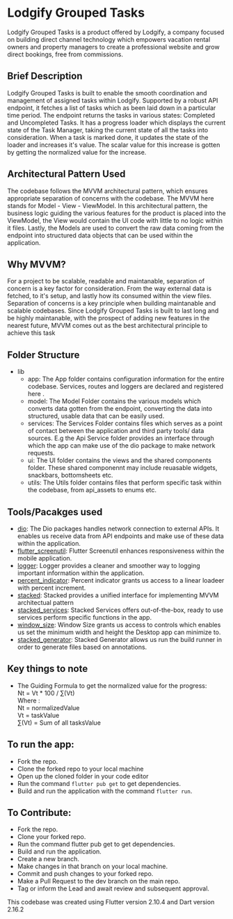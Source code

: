 # Lodgify Grouped Tasks

Lodgify Grouped Tasks is a product offered by Lodgify, a company focused on building direct channel technology which empowers vacation rental owners and property managers to create a professional website and grow direct bookings, free from commissions. 

## Brief Description
Lodgify Grouped Tasks is built to enable the smooth coordination and management of assigned tasks within Lodgify. Supported by a robust API endpoint, it fetches a list of tasks which as been laid down in a particular time period. The endpoint returns the tasks in various states: Completed and Uncompleted Tasks. It has a progress loader which displays the current state of the Task Manager, taking the current state of all the tasks into consideration. When a task is marked done, it updates the state of the loader and increases it's value. The scalar value for this increase is gotten by getting the normalized value for the increase.

## Architectural Pattern Used
The codebase follows the MVVM architectural pattern, which ensures appropriate separation of concerns with the codebase. The MVVM here stands for Model - View - ViewModel. In this architectural pattern, the business logic guiding the various features for the product is placed into the ViewModel, the View would contain the UI code with little to no logic within it files. Lastly, the Models are used to convert the raw data coming from the endpoint into structured data objects that can be used within the application. 

## Why MVVM? 
For a project to be scalable, readable and maintanable, separation of concern is a key factor for consideration. From the way external data is fetched, to it's setup, and lastly how its consumed within the view files. Separation of concerns is a key principle when building maintanable and scalable codebases. Since Lodgify Grouped Tasks is built to last long and be highly maintanable, with the prospect of adding new features in the nearest future, MVVM comes out as the best architectural principle to achieve this task

## Folder Structure
- lib
    - app: The App folder contains configuration information for the entire codebase. Services, routes and loggers are declared and registered here .
    - model: The Model Folder contains the various models which converts data gotten from the endpoint, converting the data into structured, usable data that can be easily used.
    - services: The Services Folder contains files which serves as a point of contact between the application and third party tools/ data sources. E.g the Api Service folder provides an interface through which the app can make use of the dio package to make network requests.
    - ui: The UI folder contains the views and the shared components folder. These shared componennt may include reuasable widgets, snackbars, bottomsheets etc.
    - utils: The Utils folder contains files that perform specific task within the codebase, from api_assets to enums etc.

## Tools/Pacakges used
  - [dio](https://pub.dev/packages/dio): The Dio packages handles network connection to external APIs. It enables us receive data from API endpoints and make use of these data within the application.
  - [flutter_screenutil](https://pub.dev/packages/flutter_screenutil): Flutter Screenutil enhances responsiveness within the mobile application.
  - [logger](https://pub.dev/packages/logger): Logger provides a cleaner and smoother way to logging important information within the application.
  - [percent_indicator](https://pub.dev/packages/percent_indicator): Percent indicator grants us access to a linear loadeer with percent increment.
  - [stacked](https://pub.dev/packages/stacked): Stacked provides a unified interface for implementing MVVM architectual pattern
  - [stacked_services](https://pub.dev/packages/stacked_services): Stacked Services offers out-of-the-box, ready to use services perform specific functions in the app.
  - [window_size](https://github.com/google/flutter-desktop-embedding/tree/master/plugins/window_size): Window Size grants us access to controls which enables us set the minimum width and height the Desktop app can minimize to.
  - [stacked_generator](https://pub.dev/packages/stacked_generator): Stacked Generator allows us run the build runner in order to generate files based on annotations.

## Key things to note
  - The Guiding Formula to get the normalized value for the progress:  
    Nt = Vt * 100 / ∑(Vt)    
        Where :  
          Nt = normalizedValue  
          Vt = taskValue  
          ∑(Vt) = Sum of all tasksValue

        
## To run the app:
- Fork the repo.
- Clone the forked repo to your local machine
- Open up the cloned folder in your code editor
- Run the command `flutter pub get` to get dependencies.
- Build and run the application with the command `flutter run`.
## To Contribute:
- Fork the repo.
- Clone your forked repo.
- Run the command flutter pub get to get dependencies.
- Build and run the application.
- Create a new branch.
- Make changes in that branch on your local machine.
- Commit and push changes to your forked repo.
- Make a Pull Request to the dev branch on the main repo.
- Tag or inform the Lead and await review and subsequent approval.

This codebase was created using Flutter version 2.10.4 and Dart version 2.16.2
